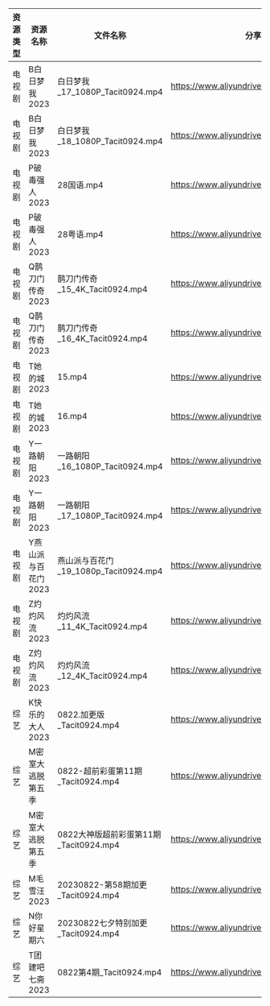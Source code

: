 | 资源类型 | 资源名称         | 文件名称                           | 分享链接                                      | 更新时间       |
| ---- | ------------ | ------------------------------ | ----------------------------------------- | ---------- |
| 电视剧  | B白日梦我2023    | 白日梦我_17_1080P_Tacit0924.mp4    | https://www.aliyundrive.com/s/ehXyRVP8Cut | 2023-08-23 |
| 电视剧  | B白日梦我2023    | 白日梦我_18_1080P_Tacit0924.mp4    | https://www.aliyundrive.com/s/ehXyRVP8Cut | 2023-08-23 |
| 电视剧  | P破毒强人2023    | 28国语.mp4                       | https://www.aliyundrive.com/s/N9L3L9L9hNr | 2023-08-23 |
| 电视剧  | P破毒强人2023    | 28粤语.mp4                       | https://www.aliyundrive.com/s/N9L3L9L9hNr | 2023-08-23 |
| 电视剧  | Q鹊刀门传奇2023   | 鹊刀门传奇_15_4K_Tacit0924.mp4      | https://www.aliyundrive.com/s/oamPW4B3z4U | 2023-08-23 |
| 电视剧  | Q鹊刀门传奇2023   | 鹊刀门传奇_16_4K_Tacit0924.mp4      | https://www.aliyundrive.com/s/oamPW4B3z4U | 2023-08-23 |
| 电视剧  | T她的城2023     | 15.mp4                         | https://www.aliyundrive.com/s/rbTYqKR1xg9 | 2023-08-23 |
| 电视剧  | T她的城2023     | 16.mp4                         | https://www.aliyundrive.com/s/rbTYqKR1xg9 | 2023-08-23 |
| 电视剧  | Y一路朝阳2023    | 一路朝阳_16_1080P_Tacit0924.mp4    | https://www.aliyundrive.com/s/525jafigtyj | 2023-08-23 |
| 电视剧  | Y一路朝阳2023    | 一路朝阳_17_1080P_Tacit0924.mp4    | https://www.aliyundrive.com/s/525jafigtyj | 2023-08-23 |
| 电视剧  | Y燕山派与百花门2023 | 燕山派与百花门_19_1080p_Tacit0924.mp4 | https://www.aliyundrive.com/s/aBmMJZmQGsL | 2023-08-23 |
| 电视剧  | Z灼灼风流2023    | 灼灼风流_11_4K_Tacit0924.mp4       | https://www.aliyundrive.com/s/JoRKkcWLqgf | 2023-08-23 |
| 电视剧  | Z灼灼风流2023    | 灼灼风流_12_4K_Tacit0924.mp4       | https://www.aliyundrive.com/s/JoRKkcWLqgf | 2023-08-23 |
| 综艺   | K快乐的大人2023   | 0822.加更版_Tacit0924.mp4         | https://www.aliyundrive.com/s/SKqRbjBsPaj | 2023-08-23 |
| 综艺   | M密室大逃脱第五季    | 0822-超前彩蛋第11期_Tacit0924.mp4    | https://www.aliyundrive.com/s/KFCWQFSRon1 | 2023-08-23 |
| 综艺   | M密室大逃脱第五季    | 0822大神版超前彩蛋第11期_Tacit0924.mp4  | https://www.aliyundrive.com/s/KFCWQFSRon1 | 2023-08-23 |
| 综艺   | M毛雪汪2023     | 20230822-第58期加更_Tacit0924.mp4  | https://www.aliyundrive.com/s/asPqfgPRqAg | 2023-08-23 |
| 综艺   | N你好星期六       | 20230822七夕特别加更_Tacit0924.mp4   | https://www.aliyundrive.com/s/QGPr3eRo3pE | 2023-08-23 |
| 综艺   | T团建吧七斋2023   | 0822第4期_Tacit0924.mp4          | https://www.aliyundrive.com/s/phBTKTmb7GP | 2023-08-23 |
